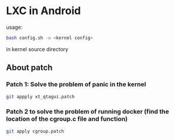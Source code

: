 LXC in Android
======
usage:
```bash
bash config.sh -w <kernel config>
```
in kernel source directory

## About patch
### Patch 1: Solve the problem of panic in the kernel
```bash
git appply xt_qtagui.patch
```

### Patch 2 to solve the problem of running docker (find the location of the cgroup.c file and function)
```bash
git apply cgroup.patch
```
